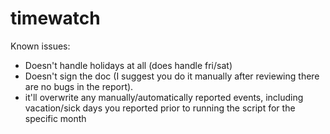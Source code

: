 # timewatch

Known issues:
* Doesn't handle holidays at all (does handle fri/sat)
* Doesn't sign the doc (I suggest you do it manually after reviewing there are no bugs in the report).
* it'll overwrite any manually/automatically reported events, including vacation/sick days you reported prior to running the script for the specific month

